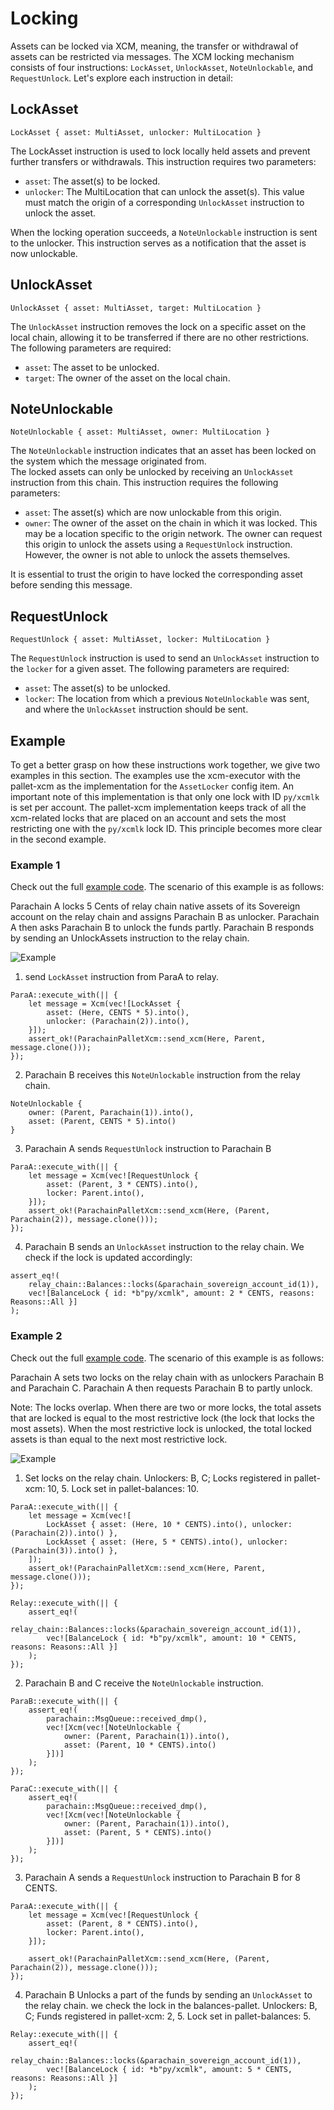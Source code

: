 # Locking

Assets can be locked via XCM, meaning, the transfer or withdrawal of assets can be restricted via
messages. The XCM locking mechanism consists of four instructions: `LockAsset`, `UnlockAsset`,
`NoteUnlockable`, and `RequestUnlock`. Let's explore each instruction in detail:

## LockAsset

```rust,noplayground
LockAsset { asset: MultiAsset, unlocker: MultiLocation }
```

The LockAsset instruction is used to lock locally held assets and prevent further transfers or
withdrawals. This instruction requires two parameters:

- `asset`: The asset(s) to be locked.
- `unlocker`: The MultiLocation that can unlock the asset(s). This value must match the origin of a
  corresponding `UnlockAsset` instruction to unlock the asset.

When the locking operation succeeds, a `NoteUnlockable` instruction is sent to the unlocker. This
instruction serves as a notification that the asset is now unlockable.

## UnlockAsset

```rust,noplayground
UnlockAsset { asset: MultiAsset, target: MultiLocation }
```

The `UnlockAsset` instruction removes the lock on a specific asset on the local chain, allowing it
to be transferred if there are no other restrictions. The following parameters are required:

- `asset`: The asset to be unlocked.
- `target`: The owner of the asset on the local chain.

## NoteUnlockable

```rust,noplayground
NoteUnlockable { asset: MultiAsset, owner: MultiLocation }
```

The `NoteUnlockable` instruction indicates that an asset has been locked on the system which the
message originated from.  
The locked assets can only be unlocked by receiving an `UnlockAsset` instruction from this chain.
This instruction requires the following parameters:

- `asset`: The asset(s) which are now unlockable from this origin.
- `owner`: The owner of the asset on the chain in which it was locked. This may be a location
  specific to the origin network. The owner can request this origin to unlock the assets using a
  `RequestUnlock` instruction. However, the owner is not able to unlock the assets themselves.

It is essential to trust the origin to have locked the corresponding asset before sending this
message.

## RequestUnlock

```rust, noplayground
RequestUnlock { asset: MultiAsset, locker: MultiLocation }
```

The `RequestUnlock` instruction is used to send an `UnlockAsset` instruction to the `locker` for a
given asset. The following parameters are required:

- `asset`: The asset(s) to be unlocked.
- `locker`: The location from which a previous `NoteUnlockable` was sent, and where the
  `UnlockAsset` instruction should be sent.

## Example

To get a better grasp on how these instructions work together, we give two examples in this section.
The examples use the xcm-executor with the pallet-xcm as the implementation for the `AssetLocker`
config item. An important note of this implementation is that only one lock with ID `py/xcmlk` is
set per account. The pallet-xcm implementation keeps track of all the xcm-related locks that are
placed on an account and sets the most restricting one with the `py/xcmlk` lock ID. This principle
becomes more clear in the second example.

### Example 1

Check out the full [example code](https://github.com/paritytech/xcm-docs/tree/main/examples). The
scenario of this example is as follows:

Parachain A locks 5 Cents of relay chain native assets of its Sovereign account on the relay chain
and assigns Parachain B as unlocker. Parachain A then asks Parachain B to unlock the funds partly.
Parachain B responds by sending an UnlockAssets instruction to the relay chain.

![Example](./images/Example1.png)

1. send `LockAsset` instruction from ParaA to relay.

```rust,noplayground
ParaA::execute_with(|| {
    let message = Xcm(vec![LockAsset {
        asset: (Here, CENTS * 5).into(),
        unlocker: (Parachain(2)).into(),
    }]);
    assert_ok!(ParachainPalletXcm::send_xcm(Here, Parent, message.clone()));
});
```

2. Parachain B receives this `NoteUnlockable` instruction from the relay chain.

```rust,noplayground
NoteUnlockable {
    owner: (Parent, Parachain(1)).into(),
    asset: (Parent, CENTS * 5).into()
}
```

3. Parachain A sends `RequestUnlock` instruction to Parachain B

```rust,noplayground
ParaA::execute_with(|| {
    let message = Xcm(vec![RequestUnlock {
        asset: (Parent, 3 * CENTS).into(),
        locker: Parent.into(),
    }]);
    assert_ok!(ParachainPalletXcm::send_xcm(Here, (Parent, Parachain(2)), message.clone()));
});
```

4. Parachain B sends an `UnlockAsset` instruction to the relay chain. We check if the lock is
   updated accordingly:

```rust,noplayground
assert_eq!(
    relay_chain::Balances::locks(&parachain_sovereign_account_id(1)),
    vec![BalanceLock { id: *b"py/xcmlk", amount: 2 * CENTS, reasons: Reasons::All }]
);
```

### Example 2

Check out the full [example code](https://github.com/paritytech/xcm-docs/tree/main/examples). The
scenario of this example is as follows:

Parachain A sets two locks on the relay chain with as unlockers Parachain B and Parachain C.
Parachain A then requests Parachain B to partly unlock.

Note: The locks overlap. When there are two or more locks, the total assets that are locked is equal
to the most restrictive lock (the lock that locks the most assets). When the most restrictive lock
is unlocked, the total locked assets is than equal to the next most restrictive lock.

![Example](./images/Example2.png)

1. Set locks on the relay chain. Unlockers: B, C; Locks registered in pallet-xcm: 10, 5. Lock set in
   pallet-balances: 10.

```rust, noplayground
ParaA::execute_with(|| {
    let message = Xcm(vec![
        LockAsset { asset: (Here, 10 * CENTS).into(), unlocker: (Parachain(2)).into() },
        LockAsset { asset: (Here, 5 * CENTS).into(), unlocker: (Parachain(3)).into() },
    ]);
    assert_ok!(ParachainPalletXcm::send_xcm(Here, Parent, message.clone()));
});

Relay::execute_with(|| {
    assert_eq!(
        relay_chain::Balances::locks(&parachain_sovereign_account_id(1)),
        vec![BalanceLock { id: *b"py/xcmlk", amount: 10 * CENTS, reasons: Reasons::All }]
    );
});
```

2. Parachain B and C receive the `NoteUnlockable` instruction.

```rust, noplayground
ParaB::execute_with(|| {
    assert_eq!(
        parachain::MsgQueue::received_dmp(),
        vec![Xcm(vec![NoteUnlockable {
            owner: (Parent, Parachain(1)).into(),
            asset: (Parent, 10 * CENTS).into()
        }])]
    );
});

ParaC::execute_with(|| {
    assert_eq!(
        parachain::MsgQueue::received_dmp(),
        vec![Xcm(vec![NoteUnlockable {
            owner: (Parent, Parachain(1)).into(),
            asset: (Parent, 5 * CENTS).into()
        }])]
    );
});
```

3. Parachain A sends a `RequestUnlock` instruction to Parachain B for 8 CENTS.

```rust, noplayground
ParaA::execute_with(|| {
    let message = Xcm(vec![RequestUnlock {
        asset: (Parent, 8 * CENTS).into(),
        locker: Parent.into(),
    }]);

    assert_ok!(ParachainPalletXcm::send_xcm(Here, (Parent, Parachain(2)), message.clone()));
});
```

4. Parachain B Unlocks a part of the funds by sending an `UnlockAsset` to the relay chain. we check
   the lock in the balances-pallet. Unlockers: B, C; Funds registered in pallet-xcm: 2, 5. Lock set
   in pallet-balances: 5.

```rust,noplayground
Relay::execute_with(|| {
    assert_eq!(
        relay_chain::Balances::locks(&parachain_sovereign_account_id(1)),
        vec![BalanceLock { id: *b"py/xcmlk", amount: 5 * CENTS, reasons: Reasons::All }]
    );
});
```
